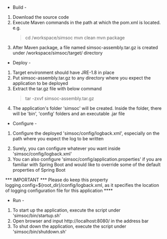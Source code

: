 - Build -
1) Download the source code
2) Execute Maven commands in the path at which the pom.xml is located. e.g.
	> cd /workspace/simsoc
	> mvn clean
	> mvn package
3) After Maven package, a file named simsoc-assembly.tar.gz is created under /workspace/simsoc/target/ directory


- Deploy -
1) Target environment should have JRE-1.8 in place
2) Put simsoc-assembly.tar.gz to any directory where you expect the application to be deployed
3) Extract the tar.gz file with below command
	> tar -zxvf simsoc-assembly.tar.gz
4) The application's folder 'simsoc' will be created. Inside the folder, there will be 'bin', 'config' folders and an executable .jar file


- Configure -
1) Configure the deployed 'simsoc/config/logback.xml', especially on the path where you expect the log to be written
	> <property name="LOG_PATH" value="/tmp/log" />
2) Surely, you can configure whatever you want inside 'simsoc/config/logback.xml'
3) You can also configure 'simsoc/config/application.properties' if you are familiar with Spring Boot and would like to override some of the default properties of Spring Boot

*** IMPORTANT *** Please do keep this property logging.config=${root_dir}/config/logback.xml, as it specifies the location of logging configuration file for this application ****


- Run -
1) To start up the application, execute the script under 'simsoc/bin/startup.sh'
2) Open browser and input http://localhost:8080/ in the address bar
3) To shut down the application, execute the script under 'simsoc/bin/shutdown.sh'


